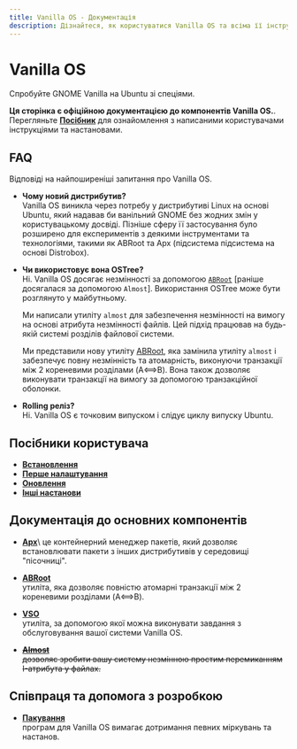 ```yaml
---
title: Vanilla OS - Документація
description: Дізнайтеся, як користуватися Vanilla OS та всіма її інструментами і налаштуваннями.
---
```


# Vanilla OS

Спробуйте GNOME Vanilla на Ubuntu зі спеціями.

**Ця сторінка є офіційною документацією до компонентів Vanilla OS.**\.
Перегляньте [**Посібник**](https://handbook.vanillaos.org) для ознайомлення з написаними користувачами інструкціями та настановами.

## FAQ

Відповіді на найпоширеніші запитання про Vanilla OS.

-   **Чому новий дистрибутив?**\
    Vanilla OS виникла через потребу у дистрибутиві Linux на основі Ubuntu, який
    надавав би ванільний GNOME без жодних змін у користувацькому досвіді.
    Пізніше сферу її застосування було розширено для експериментів з деякими інструментами та
    технологіями, такими як ABRoot та Apx (підсистема
    підсистема на основі Distrobox).
-   **Чи використовує вона OSTree?**\
    Ні. Vanilla OS досягає незмінності за допомогою [`ABRoot`](https://github.com/Vanilla-OS/ABRoot) [раніше досягалася за допомогою ``Almost``]. Використання OSTree може бути розглянуто у майбутньому.

    Ми написали утиліту `almost` для забезпечення незмінності на вимогу на основі атрибута незмінності файлів.
    Цей підхід працював на будь-якій системі розділів
    файлової системи.

    Ми представили нову утиліту [ABRoot](https://github.com/Vanilla-OS/ABRoot), яка замінила утиліту `almost` і забезпечує повну незмінність та атомарність, виконуючи транзакції між 2 кореневими розділами (A⟺B). Вона також дозволяє виконувати транзакції на вимогу за допомогою транзакційної оболонки.

-   **Rolling реліз?**\
    Ні. Vanilla OS є точковим випуском і слідує циклу випуску Ubuntu.

## Посібники користувача

-   **[Встановлення](https://handbook.vanillaos.org/2022/11/05/installation.html)**
-   **[Перше налаштування](https://handbook.vanillaos.org/2022/11/18/first-setup.html)**
-   **[Оновлення](https://handbook.vanillaos.org/2022/12/10/updates.html)**
-   **[Інші настанови](https://handbook.vanillaos.org/)**

## Документація до основних компонентів

-   **[Apx](/docs/apx/index.uk)**\\
    це контейнерний менеджер пакетів, який дозволяє встановлювати пакети з інших дистрибутивів у середовищі "пісочниці".

-   **[ABRoot](/docs/ABRoot/index.uk)**\
    утиліта, яка дозволяє повністю атомарні транзакції між 2 кореневими розділами (A⟺B).

-   **[VSO](/docs/vso/index.uk)**\
    утиліта, за допомогою якої можна виконувати завдання з обслуговування вашої системи Vanilla OS.

-   ~~**[Almost](/docs/almost/index.uk)**~~\
    ~~дозволяє зробити вашу систему незмінною простим перемиканням I-атрибута у файлах.~~

## Співпраця та допомога з розробкою

-   **[Пакування](/docs/packaging/index.uk)**\
    програм для Vanilla OS вимагає дотримання певних міркувань та настанов.
